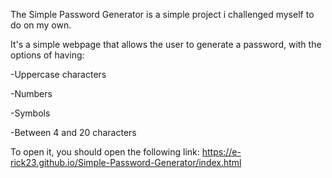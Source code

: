 The Simple Password Generator is a simple project i challenged myself to do on my own.

It's a simple webpage that allows the user to generate a password, with the options of having:

-Uppercase characters

-Numbers

-Symbols

-Between 4 and 20 characters

To open it, you should open the following link: https://e-rick23.github.io/Simple-Password-Generator/index.html
